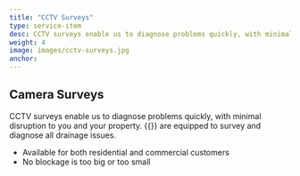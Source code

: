 ```yaml
---
title: "CCTV Surveys"
type: service-item
desc: CCTV surveys enable us to diagnose problems quickly, with minimal disruption.
weight: 4
image: images/cctv-surveys.jpg
anchor: 
---
```

## Camera Surveys

CCTV surveys enable us to diagnose problems quickly, with minimal disruption to you and your property. {{<company>}} are equipped to survey and diagnose all drainage issues.

* Available for both residential and commercial customers
* No blockage is too big or too small 
